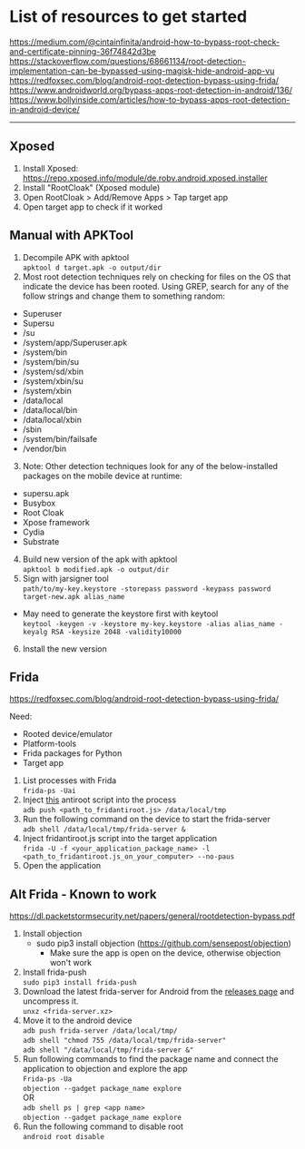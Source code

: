 
# List of resources to get started

https://medium.com/@cintainfinita/android-how-to-bypass-root-check-and-certificate-pinning-36f74842d3be  
https://stackoverflow.com/questions/68661134/root-detection-implementation-can-be-bypassed-using-magisk-hide-android-app-vu  
https://redfoxsec.com/blog/android-root-detection-bypass-using-frida/  
https://www.androidworld.org/bypass-apps-root-detection-in-android/136/  
https://www.bollyinside.com/articles/how-to-bypass-apps-root-detection-in-android-device/  

---

## Xposed

1. Install Xposed:  
<https://repo.xposed.info/module/de.robv.android.xposed.installer>  
2. Install "RootCloak" (Xposed module)
3. Open RootCloak > Add/Remove Apps > Tap target app
4. Open target app to check if it worked

## Manual with APKTool

1. Decompile APK with apktool  
`apktool d target.apk -o output/dir`  
2. Most root detection techniques rely on checking for files on the OS that indicate the device has been rooted. Using GREP, search for any of the follow strings and change them to something random:
- Superuser
- Supersu
- /su
- /system/app/Superuser.apk
- /system/bin
- /system/bin/su
- /system/sd/xbin
- /system/xbin/su
- /system/xbin
- /data/local
- /data/local/bin
- /data/local/xbin
- /sbin
- /system/bin/failsafe
- /vendor/bin
3. Note: Other detection techniques look for any of the below-installed packages on the mobile device at runtime:
- supersu.apk
- Busybox
- Root Cloak
- Xpose framework
- Cydia
- Substrate
4. Build new version of the apk with apktool  
`apktool b modified.apk -o output/dir`  
5. Sign with jarsigner tool  
`path/to/my-key.keystore -storepass password -keypass password target-new.apk alias_name`  
- May need to generate the keystore first with keytool  
`keytool -keygen -v -keystore my-key.keystore -alias alias_name -keyalg RSA -keysize 2048 -validity10000`  
6. Install the new version

## Frida

<https://redfoxsec.com/blog/android-root-detection-bypass-using-frida/>  

Need:  
- Rooted device/emulator
- Platform-tools
- Frida packages for Python
- Target app

1. List processes with Frida  
`frida-ps -Uai`  
2. Inject [this](https://codeshare.frida.re/@dzonerzy/fridantiroot/) antiroot script into the process  
`adb push <path_to_fridantiroot.js> /data/local/tmp`  
3. Run the following command on the device to start the frida-server  
`adb shell /data/local/tmp/frida-server &`   
4. Inject fridantiroot.js script into the target application  
`frida -U -f <your_application_package_name> -l <path_to_fridantiroot.js_on_your_computer> --no-paus`  
5. Open the application

## Alt Frida - Known to work

<https://dl.packetstormsecurity.net/papers/general/rootdetection-bypass.pdf>  

1. Install objection
    - sudo pip3 install objection (<https://github.com/sensepost/objection>)
        - Make sure the app is open on the device, otherwise objection won't work
2. Install frida-push  
`sudo pip3 install frida-push`  
3. Download the latest frida-server for Android from the [releases page](https://github.com/frida/frida/releases) and uncompress it.  
`unxz <frida-server.xz>`  
4. Move it to the android device  
`adb push frida-server /data/local/tmp/`  
`adb shell "chmod 755 /data/local/tmp/frida-server"`  
`adb shell "/data/local/tmp/frida-server &"`  
6. Run following commands to find the package name and connect the application to objection and explore the app  
`Frida-ps -Ua`  
`objection --gadget package_name explore`  
OR  
`adb shell ps | grep <app name>`  
`objection --gadget package_name explore`  
5. Run the following command to disable root  
`android root disable`  
